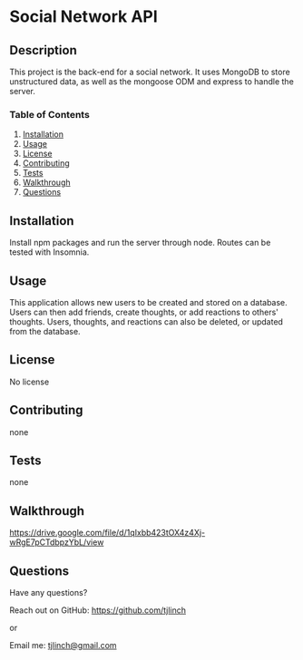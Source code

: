 # Social Network API

## Description

This project is the back-end for a social network. It uses MongoDB to store unstructured data, as well as the mongoose ODM and express to handle the server.

### Table of Contents

1. [Installation](#installation)
2. [Usage](#usage)
3. [License](#license)
4. [Contributing](#contributing)
5. [Tests](#tests)
6. [Walkthrough](#walkthrough)
7. [Questions](#questions)

## Installation

Install npm packages and run the server through node. Routes can be tested with Insomnia.

## Usage

This application allows new users to be created and stored on a database. Users can then add friends, create thoughts, or add reactions to others' thoughts. Users, thoughts, and reactions can also be deleted, or updated from the database.

## License

No license

## Contributing

none

## Tests

none

## Walkthrough

https://drive.google.com/file/d/1qIxbb423tOX4z4Xj-wRgE7pCTdbpzYbL/view

## Questions

Have any questions?

Reach out on GitHub: https://github.com/tjlinch

or

Email me: tjlinch@gmail.com
